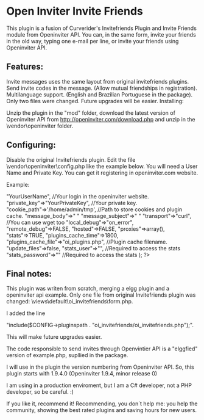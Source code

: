 Open Inviter Invite Friends
============================

This plugin is a fusion of Curverider's Invitefriends Plugin and Invite Friends module from Openinviter API. 
You can, in the same form, invite your friends in the old way, typing one e-mail per line, or invite your friends using Openinviter API.

Features:
---------

Invite messages uses the same layout from original invitefriends plugins.
Send invite codes in the message. (Allow mutual friendships in registration).
Multilanguage support. (English and Brazilian Portuguese in the package).
Only two files were changed. Future upgrades will be easier.
Installing:

Unzip the plugin in the "mod" folder, download the latest version of Openinviter API from http://openinviter.com/download.php and unzip in the \vendor\openinviter folder.  

Configuring:
------------

Disable the original Invitefriends plugin. Edit the file \vendor\openinviter\config.php like the example below. You will need a User Name and Private Key. You can get it registering in openinviter.com website.

Example:

<?php

$openinviter_settings=array(       

"username"=>"YourUserName", //Your login in the openinviter website.    

"private_key"=>"YourPrivateKey", //Your private key.       

"cookie_path"=>'/home/admin/tmp', //Path to store cookies and plugin cache.       

"message_body"=>" "       

"message_subject"=>" "       

"transport"=>"curl", //You can use wget too       

"local_debug"=>"on_error",       

"remote_debug"=>FALSE,       

"hosted"=>FALSE,       

"proxies"=>array(),       

"stats"=>TRUE,       

"plugins_cache_time"=>1800,       

"plugins_cache_file"=>"oi_plugins.php", //Plugin cache filename.       

"update_files"=>false,       

"stats_user"=>"", //Required to access the stats       

"stats_password"=>"" //Required to access the stats    );   

?>

Final notes:
------------

This plugin was writen from scratch, merging a elgg plugin and a openinviter api example. Only one file from original Invitefriends plugin was changed: \views\default\oi_invitefriends\form.php. 

I added the line 

"include($CONFIG->pluginspath . "oi_invitefriends/oi_invitefriends.php");". 

This will make future upgrades easier.

The code responsible to send invites through Openvintier API is a "elggfied" version of example.php, supllied in the package.

I will use in the plugin the version numbering from Openinviter API. So, this plugin starts with 1.9.4.0 (Openinviter 1.9.4, minor release 0)

I am using in a production enviroment, but I am a C# developer, not a PHP developer, so be careful. :)

If you like it, recommend it! Recommending, you don´t help me: you help the community, showing the best rated plugins and saving hours for new users.
